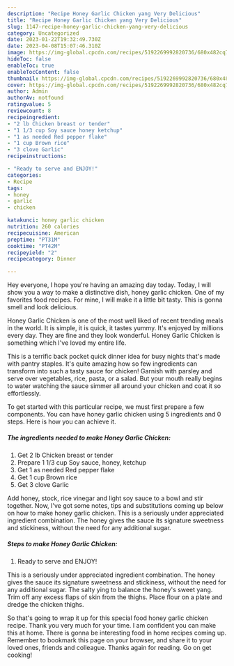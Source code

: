 ```yaml
---
description: "Recipe Honey Garlic Chicken yang Very Delicious"
title: "Recipe Honey Garlic Chicken yang Very Delicious"
slug: 1147-recipe-honey-garlic-chicken-yang-very-delicious
category: Uncategorized
date: 2023-01-22T19:32:49.730Z
date: 2023-04-08T15:07:46.310Z
image: https://img-global.cpcdn.com/recipes/5192269992820736/680x482cq70/honey-garlic-chicken-recipe-main-photo.jpg
hideToc: false
enableToc: true
enableTocContent: false
thumbnail: https://img-global.cpcdn.com/recipes/5192269992820736/680x482cq70/honey-garlic-chicken-recipe-main-photo.jpg
cover: https://img-global.cpcdn.com/recipes/5192269992820736/680x482cq70/honey-garlic-chicken-recipe-main-photo.jpg
author: Admin
authorAv: notfound
ratingvalue: 5
reviewcount: 8
recipeingredient:
- "2 lb Chicken breast or tender"
- "1 1/3 cup Soy sauce honey ketchup"
- "1 as needed Red pepper flake"
- "1 cup Brown rice"
- "3 clove Garlic"
recipeinstructions:

- "Ready to serve and ENJOY!"
categories:
- Recipe
tags:
- honey
- garlic
- chicken

katakunci: honey garlic chicken 
nutrition: 260 calories
recipecuisine: American
preptime: "PT31M"
cooktime: "PT42M"
recipeyield: "2"
recipecategory: Dinner

---
```



Hey everyone, I hope you're having an amazing day today. Today, I will show you a way to make a distinctive dish, honey garlic chicken. One of my favorites food recipes. For mine, I will make it a little bit tasty. This is gonna smell and look delicious.

Honey Garlic Chicken is one of the most well liked of recent trending meals in the world. It is simple, it is quick, it tastes yummy. It's enjoyed by millions every day. They are fine and they look wonderful. Honey Garlic Chicken is something which I've loved my entire life.

This is a terrific back pocket quick dinner idea for busy nights that&#39;s made with pantry staples. It&#39;s quite amazing how so few ingredients can transform into such a tasty sauce for chicken! Garnish with parsley and serve over vegetables, rice, pasta, or a salad. But your mouth really begins to water watching the sauce simmer all around your chicken and coat it so effortlessly.


To get started with this particular recipe, we must first prepare a few components. You can have honey garlic chicken using 5 ingredients and 0 steps. Here is how you can achieve it.

<!--inarticleads1-->

##### The ingredients needed to make Honey Garlic Chicken:

1. Get 2 lb Chicken breast or tender
1. Prepare 1 1/3 cup Soy sauce, honey, ketchup
1. Get 1 as needed Red pepper flake
1. Get 1 cup Brown rice
1. Get 3 clove Garlic


Add honey, stock, rice vinegar and light soy sauce to a bowl and stir together. Now, I&#39;ve got some notes, tips and substitutions coming up below on how to make honey garlic chicken. This is a seriously under appreciated ingredient combination. The honey gives the sauce its signature sweetness and stickiness, without the need for any additional sugar. 

<!--inarticleads2-->

##### Steps to make Honey Garlic Chicken:


1. Ready to serve and ENJOY!

This is a seriously under appreciated ingredient combination. The honey gives the sauce its signature sweetness and stickiness, without the need for any additional sugar. The salty ying to balance the honey&#39;s sweet yang. Trim off any excess flaps of skin from the thighs. Place flour on a plate and dredge the chicken thighs. 

So that's going to wrap it up for this special food honey garlic chicken recipe. Thank you very much for your time. I am confident you can make this at home. There is gonna be interesting food in home recipes coming up. Remember to bookmark this page on your browser, and share it to your loved ones, friends and colleague. Thanks again for reading. Go on get cooking!
